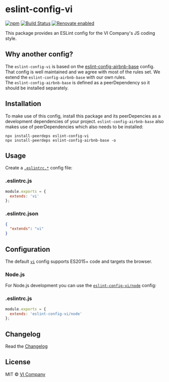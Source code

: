 # eslint-config-vi

[![npm](https://img.shields.io/npm/v/eslint-config-vi.svg)](https://npm.im/eslint-config-vi)
[![Build Status](https://travis-ci.org/vicompany/eslint-config-vi.svg?branch=master)](https://travis-ci.org/vicompany/eslint-config-vi)
[![Renovate enabled](https://img.shields.io/badge/renovate-enabled-brightgreen.svg)](https://renovateapp.com/)

This package provides an ESLint config for the VI Company's JS coding style.

## Why another config?

The `eslint-config-vi` is based on the [eslint-config-airbnb-base](https://github.com/airbnb/javascript/tree/master/packages/eslint-config-airbnb-base) config. That config is well maintained and we agree with most of the rules set. We extend the `eslint-config-airbnb-base` with our own rules.  
The `eslint-config-airbnb-base` is defined as a peerDependency so it should be installed separately.
## Installation

To make use of this config, install this package and its peerDepencies as a development dependencies of your project. `eslint-config-airbnb-base` also makes use of peerDependencies which also needs to be installed:

    npx install-peerdeps eslint-config-vi
    npx install-peerdeps eslint-config-airbnb-base -o

## Usage

Create a [`.eslintrc.*`](http://eslint.org/docs/user-guide/configuring#configuration-file-formats) config file:

### .eslintrc.js
```js
module.exports = {
  extends: 'vi'
};
```

### .eslintrc.json
```json
{
  "extends": "vi"
}
```

## Configuration

The default [`vi`](config/esnext.js) config supports ES2015+ code and targets the browser.

### Node.js

For Node.js development you can use the [`eslint-config-vi/node`](./node.js) config:

### .eslintrc.js
```js
module.exports = {
  extends: 'eslint-config-vi/node'
};
```

## Changelog

Read the [Changelog](CHANGELOG.md)

## License

MIT © [VI Company](http://vicompany.nl)
